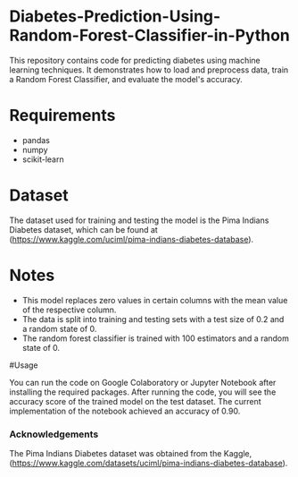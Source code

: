 # Diabetes-Prediction-Using-Random-Forest-Classifier-in-Python
This repository contains code for predicting diabetes using machine learning techniques. It demonstrates how to load and preprocess data, 
train a Random Forest Classifier, and evaluate the model's accuracy.

# Requirements
- pandas
- numpy
- scikit-learn

# Dataset

The dataset used for training and testing the model is the Pima Indians Diabetes dataset, which can be found at
(https://www.kaggle.com/uciml/pima-indians-diabetes-database).

# Notes

- This model replaces zero values in certain columns with the mean value of the respective column.
- The data is split into training and testing sets with a test size of 0.2 and a random state of 0.
- The random forest classifier is trained with 100 estimators and a random state of 0.

#Usage

You can run the code on Google Colaboratory or Jupyter Notebook after installing the required packages.
After running the code, you will see the accuracy score of the trained model on the test dataset. 
The current implementation of the notebook achieved an accuracy of 0.90.

### Acknowledgements

The Pima Indians Diabetes dataset was obtained from the Kaggle, (https://www.kaggle.com/datasets/uciml/pima-indians-diabetes-database).
